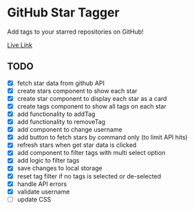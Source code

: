 # GitHub Star Tagger

Add tags to your starred repositories on GitHub!

[Live Link](https://apettenati.github.io/github-star-tagger/)

## TODO

- [X] fetch star data from github API
- [X] create stars component to show each star
- [X] create star component to display each star as a card
- [X] create tags component to show all tags on each star
- [X] add functionality to addTag
- [X] add functionality to removeTag
- [X] add component to change username
- [X] add button to fetch stars by command only (to limit API hits)
- [X] refresh stars when get star data is clicked
- [X] add component to filter tags with multi select option
- [X] add logic to filter tags
- [X] save changes to local storage
- [X] reset tag filter if no tags is selected or de-selected
- [X] handle API errors
- [X] validate username
- [ ] update CSS